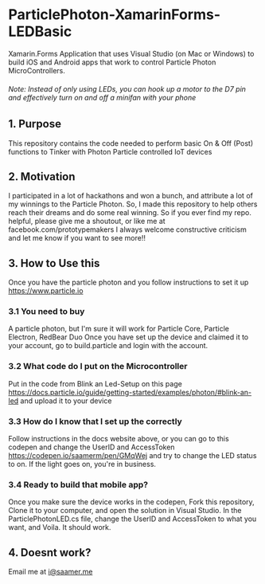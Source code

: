 # ParticlePhoton-XamarinForms-LEDBasic
Xamarin.Forms Application that uses Visual Studio (on Mac or Windows) to build iOS and Android apps that work to control Particle Photon MicroControllers. 
###### Note: Instead of only using LEDs, you can hook up a motor to the D7 pin and effectively turn on and off a minifan with your phone

## 1. Purpose
This repository contains the code needed to perform basic On & Off (Post) functions to Tinker with Photon Particle controlled IoT devices

## 2. Motivation
I participated in a lot of hackathons and won a bunch, and attribute a lot of my winnings to the Particle Photon. So, I made this repository to help others reach their dreams and do some real winning.
So if you ever find my repo. helpful, please give me a shoutout, or like me at facebook.com/prototypemakers
I always welcome constructive criticism and let me know if you want to see more!!

## 3. How to Use this
Once you have the particle photon and you follow instructions to set it up https://www.particle.io
### 3.1 You need to buy
A particle photon, but I'm sure it will work for Particle Core, Particle Electron, RedBear Duo
Once you have set up the device and claimed it to your account, go to build.particle and login with the account. 

### 3.2 What code do I put on the Microcontroller
Put in the code from Blink an Led-Setup on this page https://docs.particle.io/guide/getting-started/examples/photon/#blink-an-led and upload it to your device

### 3.3 How do I know that I set up the  correctly
Follow instructions in the docs website above, or you can go to this codepen and change the UserID and AccessToken https://codepen.io/saamerm/pen/GMqWej and try to change the LED status to on. If the light goes on, you're in business.

### 3.4 Ready to build that mobile app?
Once you make sure the device works in the codepen, Fork this repository, Clone it to your computer, and open the solution in Visual Studio.
In the ParticlePhotonLED.cs file, change the UserID and AccessToken to what you want, and Voila. It should work.

## 4. Doesnt work?
Email me at i@saamer.me


